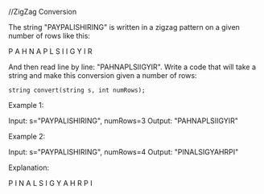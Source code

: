 //ZigZag Conversion

The string "PAYPALISHIRING" is written in a zigzag pattern on a given number of rows like this: 

P   A   H   N
A P L S I I G
Y   I   R

And then read line by line: "PAHNAPLSIIGYIR". Write a code that will take a string and make this 
conversion given a number of rows: 
	
	string convert(string s, int numRows);

Example 1: 

Input: s="PAYPALISHIRING", numRows=3
Output: "PAHNAPLSIIGYIR"

Example 2:

Input: s="PAYPALISHIRING", numRows=4
Output: "PINALSIGYAHRPI"

Explanation:

P           I          N
A       L   S      I   G
Y   A       H   R
P           I